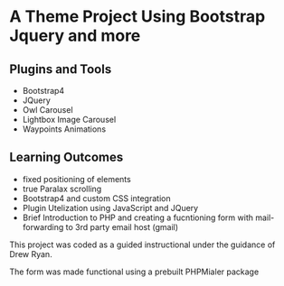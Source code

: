 # A Theme Project Using Bootstrap Jquery and more

## Plugins and Tools

- Bootstrap4
- JQuery
- Owl Carousel
- Lightbox Image Carousel
- Waypoints Animations

## Learning Outcomes

- fixed positioning of elements
- true Paralax scrolling
- Bootstrap4 and custom CSS integration
- Plugin Utelization using JavaScript and JQuery
- Brief Introduction to PHP and creating a fucntioning form with mail-forwarding to 3rd party email host (gmail)

This project was coded as a guided instructional under the guidance of Drew Ryan.

The form was made functional using a prebuilt PHPMialer package

